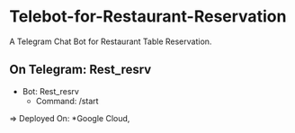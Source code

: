 # Telebot-for-Restaurant-Reservation
A Telegram Chat Bot for Restaurant Table Reservation.

## On Telegram: Rest_resrv
- Bot: Rest_resrv
    - Command: /start
    
    
 => Deployed On:
 *Google Cloud, 
